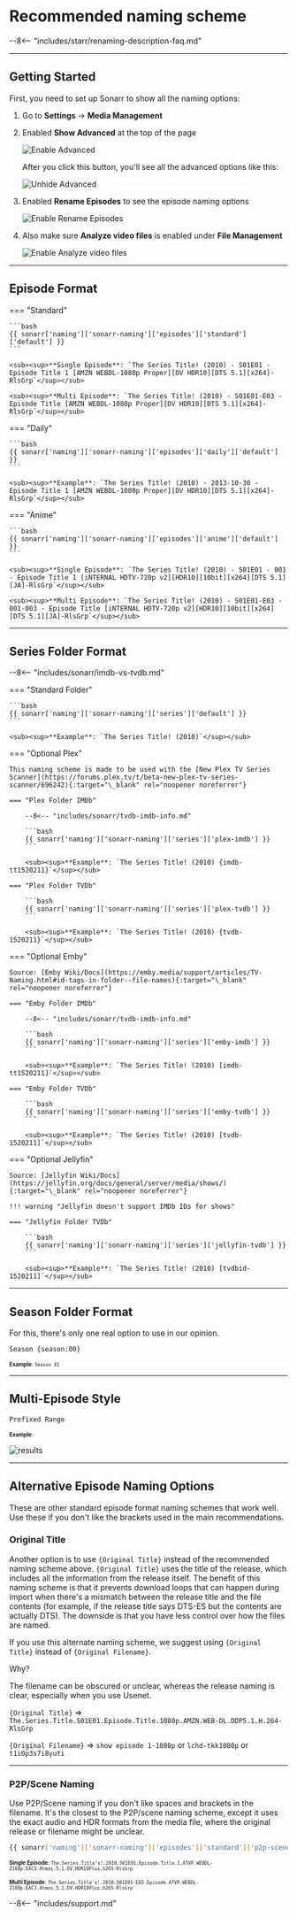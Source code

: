 # Recommended naming scheme

--8<-- "includes/starr/renaming-description-faq.md"

---

## Getting Started

First, you need to set up Sonarr to show all the naming options:

1. Go to **Settings** → **Media Management**
2. Enabled **Show Advanced** at the top of the page

    ![Enable Advanced](images/sonarr-show-adavanced.png)

    After you click this button, you'll see all the advanced options like this:

    ![Unhide Advanced](images/unhide-advanced.png)

3. Enabled **Rename Episodes** to see the episode naming options

    ![Enable Rename Episodes](images/sonarr-enable-rename.png)

4. Also make sure **Analyze video files** is enabled under **File Management**

    ![Enable Analyze video files](images/sonarr-enable-analyze-video-files.png)

---

## Episode Format

=== "Standard"

    ```bash
    {{ sonarr['naming']['sonarr-naming']['episodes']['standard']['default'] }}
    ```

    <sub><sup>**Single Episode**: `The Series Title! (2010) - S01E01 - Episode Title 1 [AMZN WEBDL-1080p Proper][DV HDR10][DTS 5.1][x264]-RlsGrp`</sup></sub>

    <sub><sup>**Multi Episode**: `The Series Title! (2010) - S01E01-E03 - Episode Title [AMZN WEBDL-1080p Proper][DV HDR10][DTS 5.1][x264]-RlsGrp`</sup></sub>

=== "Daily"

    ```bash
    {{ sonarr['naming']['sonarr-naming']['episodes']['daily']['default'] }}
    ```

    <sub><sup>**Example**: `The Series Title! (2010) - 2013-10-30 - Episode Title 1 [AMZN WEBDL-1080p Proper][DV HDR10][DTS 5.1][x264]-RlsGrp`</sup></sub>

=== "Anime"

    ```bash
    {{ sonarr['naming']['sonarr-naming']['episodes']['anime']['default'] }}
    ```

    <sub><sup>**Single Episode**: `The Series Title! (2010) - S01E01 - 001 - Episode Title 1 [iNTERNAL HDTV-720p v2][HDR10][10bit][x264][DTS 5.1][JA]-RlsGrp`</sup></sub>

    <sub><sup>**Multi Episode**: `The Series Title! (2010) - S01E01-E03 - 001-003 - Episode Title [iNTERNAL HDTV-720p v2][HDR10][10bit][x264][DTS 5.1][JA]-RlsGrp`</sup></sub>

---

## Series Folder Format

--8<-- "includes/sonarr/imdb-vs-tvdb.md"

=== "Standard Folder"

    ```bash
    {{ sonarr['naming']['sonarr-naming']['series']['default'] }}
    ```

    <sub><sup>**Example**: `The Series Title! (2010)`</sup></sub>

=== "Optional Plex"

    This naming scheme is made to be used with the [New Plex TV Series Scanner](https://forums.plex.tv/t/beta-new-plex-tv-series-scanner/696242){:target="\_blank" rel="noopener noreferrer"}

    === "Plex Folder IMDb"

        --8<-- "includes/sonarr/tvdb-imdb-info.md"

        ```bash
        {{ sonarr['naming']['sonarr-naming']['series']['plex-imdb'] }}
        ```

        <sub><sup>**Example**: `The Series Title! (2010) {imdb-tt1520211}`</sup></sub>

    === "Plex Folder TVDb"

        ```bash
        {{ sonarr['naming']['sonarr-naming']['series']['plex-tvdb'] }}
        ```

        <sub><sup>**Example**: `The Series Title! (2010) {tvdb-1520211}`</sup></sub>

=== "Optional Emby"

    Source: [Emby Wiki/Docs](https://emby.media/support/articles/TV-Naming.html#id-tags-in-folder--file-names){:target="\_blank" rel="noopener noreferrer"}

    === "Emby Folder IMDb"

        --8<-- "includes/sonarr/tvdb-imdb-info.md"

        ```bash
        {{ sonarr['naming']['sonarr-naming']['series']['emby-imdb'] }}
        ```

        <sub><sup>**Example**: `The Series Title! (2010) [imdb-tt1520211]`</sup></sub>

    === "Emby Folder TVDb"

        ```bash
        {{ sonarr['naming']['sonarr-naming']['series']['emby-tvdb'] }}
        ```

        <sub><sup>**Example**: `The Series Title! (2010) [tvdb-1520211]`</sup></sub>

=== "Optional Jellyfin"

    Source: [Jellyfin Wiki/Docs](https://jellyfin.org/docs/general/server/media/shows/){:target="\_blank" rel="noopener noreferrer"}

    !!! warning "Jellyfin doesn't support IMDb IDs for shows"

    === "Jellyfin Folder TVDb"

        ```bash
        {{ sonarr['naming']['sonarr-naming']['series']['jellyfin-tvdb'] }}
        ```

        <sub><sup>**Example**: `The Series Title! (2010) [tvdbid-1520211]`</sup></sub>

---

## Season Folder Format

For this, there's only one real option to use in our opinion.

```bash
Season {season:00}
```

<sub><sup>**Example**: `Season 01`</sup></sub>

---

## Multi-Episode Style

```bash
Prefixed Range
```

<sub><sup>**Example**:</sup></sub>

![results](images/results.png)

---

## Alternative Episode Naming Options

These are other standard episode format naming schemes that work well. Use these if you don't like the brackets used in the main recommendations.

### Original Title

Another option is to use `{Original Title}` instead of the recommended naming scheme above. `{Original Title}` uses the title of the release, which includes all the information from the release itself. The benefit of this naming scheme is that it prevents download loops that can happen during import when there's a mismatch between the release title and the file contents (for example, if the release title says DTS-ES but the contents are actually DTS). The downside is that you have less control over how the files are named.

If you use this alternate naming scheme, we suggest using `{Original Title}` instead of `{Original Filename}`.

Why?

The filename can be obscured or unclear, whereas the release naming is clear, especially when you use Usenet.

`{Original Title}` => `The.Series.Title.S01E01.Episode.Title.1080p.AMZN.WEB-DL.DDP5.1.H.264-RlsGrp`

`{Original Filename}` => `show episode 1-1080p` or `lchd-tkk1080p` or `t1i0p3s7i8yuti`

---

### P2P/Scene Naming

Use P2P/Scene naming if you don't like spaces and brackets in the filename. It's the closest to the P2P/scene naming scheme, except it uses the exact audio and HDR formats from the media file, where the original release or filename might be unclear.

```bash
{{ sonarr['naming']['sonarr-naming']['episodes']['standard']['p2p-scene'] }}
```

<sub><sup>**Single Episode**: `The.Series.Title's!.2010.S01E01.Episode.Title.1.ATVP.WEBDL-2160p.EAC3.Atmos.5.1.DV.HDR10Plus.h265-RlsGrp`</sup></sub>

<sub><sup>**Multi Episode**: `The.Series.Title's!.2010.S01E01-E03.Episode.ATVP.WEBDL-2160p.EAC3.Atmos.5.1.DV.HDR10Plus.h265-RlsGrp`</sup></sub>

--8<-- "includes/support.md"
